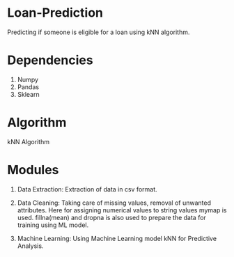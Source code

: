 # Loan-Prediction
Predicting if someone is eligible for a loan using kNN algorithm.  
# Dependencies
1. Numpy
2. Pandas
3. Sklearn
# Algorithm
kNN Algorithm
# Modules
1. Data Extraction: Extraction of data in csv format.

2. Data Cleaning: Taking care of missing values, removal of unwanted attributes. Here for assigning numerical values to string values mymap is used. fillna(mean) and dropna is also used to prepare the data for training using ML model.

3. Machine Learning:	Using Machine Learning model kNN for Predictive Analysis. 
